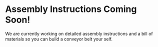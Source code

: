# Assembly Instructions Coming Soon!
We are currently working on detailed assembly instructions and a bill of materials so you can build a conveyor belt your self. 
